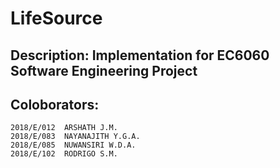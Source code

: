 # LifeSource

## Description: Implementation for EC6060 Software Engineering Project
## Coloborators: 
	2018/E/012	ARSHATH J.M.
	2018/E/083	NAYANAJITH Y.G.A.
	2018/E/085	NUWANSIRI W.D.A.
	2018/E/102	RODRIGO S.M.
